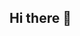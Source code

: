 ## Hi there 👋

<!--
- 🔭 I’m currently working on building website through html,css and javascript. Developing websites using wordpress. Develope PWA via glide.com...
- 🌱 I’m currently learning figma for UI/UX design ...
- 👯 I’m looking to collaborate on projects...
- 📫 How to reach me: esselturkson1@gmail.com...
- 😄 Pronouns: he/him...
- ⚡ Fun fact: like to coding and i love gaming...
-->
